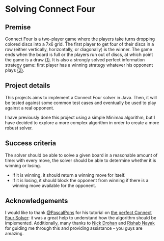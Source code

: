 # Solving Connect Four

## Premise

Connect Four is a two-player game where the players take turns dropping colored discs into a 7x6 grid. The first player to get four of their discs in a row (either vertically, horizontally, or diagonally) is the winner. The game ends when the board is full or the players run out of discs, at which point the game is a draw [(1)](https://en.wikipedia.org/wiki/Connect_Four#Gameplay). It is also a strongly solved perfect information strategy game: first player has a winning strategy whatever his opponent plays [(2)](https://en.wikipedia.org/wiki/Connect_Four#Mathematical_solution).

## Project details

This projects aims to implement a Connect Four solver in Java. Then, it will be tested against some common test cases and eventually be used to play against a real opponent.

I have previously done this project using a simple Minimax algorithm, but I have decided to explore a more complex algorithm in order to create a more robust solver.

## Success criteria

The solver should be able to solve a given board in a reasonable amount of time: with every move, the solver should be able to determine whether it is winning or losing.

- If it is winning, it should return a winning move for itself.
- If it is losing, it should block the opponent from winning if there is a winning move available for the opponent.

## Acknowledgements

I would like to thank [@PascalPons](https://github.com/PascalPons) for his tutorial on [the perfect Connect Four Solver](https://blog.gamesolver.org/): it was a great help to understand how the algorithm should be implemented. Additionally, many thanks to [Nick Drohan](https://www.linkedin.com/in/nick-drohan-b8a75014/) and [Rishab Nayak](https://github.com/rishabnayak) for guiding me through this and providing assistance - you guys are amazing.
